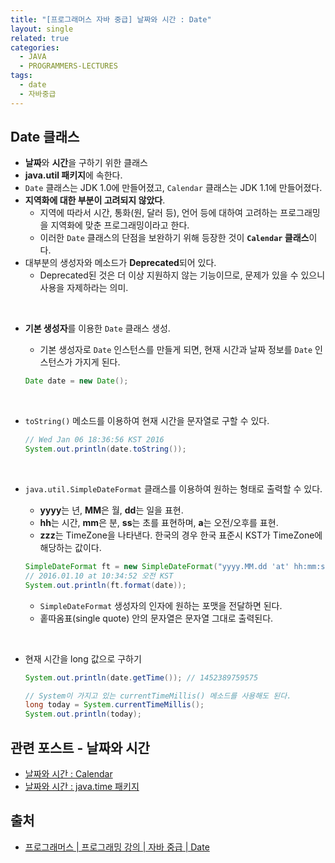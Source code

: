 ```yaml
---
title: "[프로그래머스 자바 중급] 날짜와 시간 : Date"
layout: single
related: true
categories:
  - JAVA
  - PROGRAMMERS-LECTURES
tags:
  - date
  - 자바중급
---
```


## Date 클래스
- **날짜**와 **시간**을 구하기 위한 클래스
- **java.util 패키지**에 속한다.
- `Date` 클래스는 JDK 1.0에 만들어졌고, `Calendar` 클래스는 JDK 1.1에 만들어졌다.
- **지역화에 대한 부분이 고려되지 않았다**.
  - 지역에 따라서 시간, 통화(원, 달러 등), 언어 등에 대하여 고려하는 프로그래밍을 지역화에 맞춘 프로그래밍이라고 한다.
  - 이러한 `Date` 클래스의 단점을 보완하기 위해 등장한 것이 **`Calendar` 클래스**이다.
- 대부분의 생성자와 메소드가 **Deprecated**되어 있다.
  - Deprecated된 것은 더 이상 지원하지 않는 기능이므로, 문제가 있을 수 있으니 사용을 자제하라는 의미.

<br/>

- **기본 생성자**를 이용한 `Date` 클래스 생성.
  - 기본 생성자로 `Date` 인스턴스를 만들게 되면, 현재 시간과 날짜 정보를 `Date` 인스턴스가 가지게 된다.
  
  ```java
  Date date = new Date();
  ```
  <br/>
  
- `toString()` 메소드를 이용하여 현재 시간을 문자열로 구할 수 있다.

  ```java
  // Wed Jan 06 18:36:56 KST 2016
  System.out.println(date.toString());
  ```
  <br/>
  
- `java.util.SimpleDateFormat` 클래스를 이용하여 원하는 형태로 출력할 수 있다.
  - **yyyy**는 년, **MM**은 월, **dd**는 일을 표현.
  - **hh**는 시간, **mm**은 분, **ss**는 초를 표현하며, **a**는 오전/오후를 표현.
  - **zzz**는 TimeZone을 나타낸다. 한국의 경우 한국 표준시 KST가 TimeZone에 해당하는 값이다.  

  ```java
  SimpleDateFormat ft = new SimpleDateFormat("yyyy.MM.dd 'at' hh:mm:ss a zzz");
  // 2016.01.10 at 10:34:52 오전 KST
  System.out.println(ft.format(date));
  ```
  - `SimpleDateFormat` 생성자의 인자에 원하는 포맷을 전달하면 된다.
  - 홑따옴표(single quote) 안의 문자열은 문자열 그대로 출력된다.

<br/>
  
- 현재 시간을 long 값으로 구하기

  ```java
  System.out.println(date.getTime()); // 1452389759575
  
  // System이 가지고 있는 currentTimeMillis() 메소드를 사용해도 된다.
  long today = System.currentTimeMillis();
  System.out.println(today);
  ```
  
## 관련 포스트 - 날짜와 시간
- [날짜와 시간 : Calendar](https://seo2021.github.io/java/programmers-lectures/java-intermediate-calendar/)
- [날짜와 시간 : java.time 패키지](https://seo2021.github.io/java/programmers-lectures/java-intermediate-java-time-package/)
  
## 출처
- [프로그래머스 \| 프로그래밍 강의 \| 자바 중급 \| Date](https://programmers.co.kr/learn/courses/9/lessons/263)
